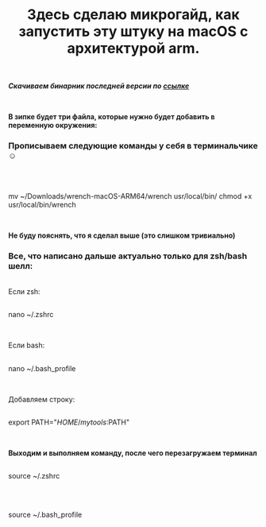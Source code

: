 **<h1 style="text-align: center">Здесь сделаю микрогайд, как запустить эту штуку на macOS с архитектурой arm.</h1>**

<br>

***<p>Скачиваем бинарник последней версии по [ссылке](https://github.com/ryukzak/wrench/actions/runs/13594766666/artifacts/2672570936)***

<br>

**<p>В зипке будет три файла, которые нужно будет добавить в переменную окружения:</p>**
### Прописываем следующие команды у себя в терминальчике☺️

<br>

##
mv ~/Downloads/wrench-macOS-ARM64/wrench usr/local/bin/
chmod +x usr/local/bin/wrench

<br>

**Не буду пояснять, что я сделал выше (это слишком тривиально)**


### Все, что написано дальше актуально только для zsh/bash шелл:

<br>
Если zsh:

##
nano ~/.zshrc

<br>

Если bash:
##
nano ~/.bash_profile

<br>

Добавляем строку:

##
export PATH="$HOME/mytools:$PATH"

<br>

**Выходим и выполняем команду, после чего перезагружаем терминал**

##
source ~/.zshrc

<br>

##
source ~/.bash_profile
